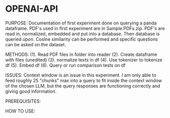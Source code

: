 # OPENAI-API

PURPOSE:  Documentation of first experiment done on querying a panda dataframe.  PDF's used in first experiment are in Sample.PDFs.zip.  PDF's are read in, normalized, embedded and put into a database.  Then database is queried upon.  Cosine similarity can be performed and specific questions can be asked on the dataset.

METHODS:  (1).  Read PDF files in folder into reader  (2).  Create dataframe with files (unedited)  (3).  normalize texts in df   (4).  Use tokenizer to tokenize df  (5).  Embed df  (6). Query or run comparison tests on df

ISSUES:  Context window is an issue in this experiment.  I am only able to feed roughly 25 "chunks" max into a query to fit inside the context window of the chosen LLM, but the query responses are functioning correctly and giving good information.

PREREQUISITES: 

HOW TO USE:

